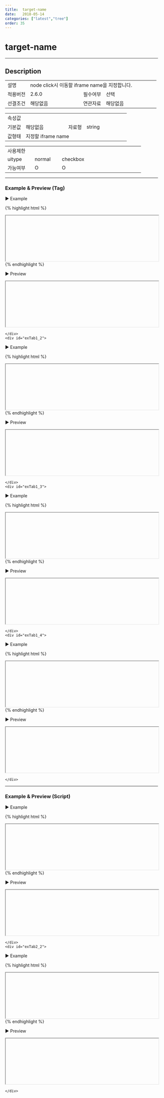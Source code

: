 ```yaml
---
title:  target-name
date:   2018-05-14
categories: ["latest","tree"]
order: 35
---
```


target-name
===

---

## Description

<table style="width:100%">
    <colgroup>
        <col width="15%"/>
        <col width="35%"/>
        <col width="15%"/>
        <col width="35%"/>
    </colgroup>
    <tr>
        <td class="tdTitle">설명</td>
        <td colspan="3">node click시 이동할 iframe name을 지정합니다.</td>
    </tr>
    <tr>
        <td class="tdTitle">적용버전</td>
        <td>2.6.0</td>
        <td class="tdTitle">필수여부</td>
        <td>선택</td>
    </tr>
    <tr>
        <td class="tdTitle">선결조건</td>
        <td>해당없음</td>
        <td class="tdTitle">연관자료</td>
        <td>해당없음</td>
    </tr>
</table>
<table style="width:100%">
    <colgroup>
        <col width="15%"/>
        <col width="35%"/>
        <col width="15%"/>
        <col width="35%"/>
    </colgroup>
    <tr>
        <td class="tdTitle tdBg" colspan="4">속성값</td>
    </tr>
    <tr>
        <td class="tdTitle">기본값</td>
        <td>해당없음</td>
        <td class="tdTitle">자료형</td>
        <td>string</td>
    </tr>
    <tr>
        <td class="tdTitle">값형태</td>
        <td colspan="3">지정할 iframe name</td>
    </tr>
</table>
<table style="width:100%">
    <colgroup>
        <col width="20%"/>
        <col width="20%"/>
        <col width="20%"/>
        <col width="20%"/>
        <col width="20%"/>
    </colgroup>
    <tr>
        <td class="tdTitle tdBg" colspan="5">사용제한</td>
    </tr>
    <tr>
        <td>uitype</td>
        <td class="tdCenter">normal</td>
        <td class="tdCenter">checkbox</td>
        <td></td>
        <td></td>
    </tr>
    <tr>
        <td>가능여부</td>
        <td class="tdBlue tdCenter">O</td>
        <td class="tdBlue tdCenter">O</td>
        <td></td>
        <td></td>
    </tr>
</table>

---
### Example & Preview (Tag)

<script>
    var treeJsonData=[
        { "id":"1",     "pid":"-1",  "order" : "1", "text" : "1", "link" : "https://softbowllab.github.io/sbux/attribute/latest/input.uitype#input"
         },
        { "id":"1_1",   "pid":"1",   "order" : "1", "text" : "1_1" },
        { "id":"1_2",   "pid":"1",   "order" : "2", "text" : "1_2" },
        { "id":"1_1_1", "pid":"1_1", "order" : "1", "text" : "1_1_1" },
        { "id":"1_2_1", "pid":"1_2", "order" : "2", "text" : "1_2_1" }
    ];
</script>

<sbux-tabs id="exTab1" name="exTab1" uitype="normal" title-target-id-array="{exTab1_1,exTab1_2}^{exTab1_3,exTab1_4}" title-text-array="normal{고정형,변동형}^checkbox{고정형,변동형}" is-scrollable="false">
</sbux-tabs>
<div class="tab-content">
    <div id="exTab1_1">

▶ Example

{% highlight html %}
<sbux-tree id="sbIdx1_1" name="sbIdx1_1" uitype="normal" target-name="targetIframe">
    <tree-item text="1" link="https://softbowllab.github.io/sbux/attribute/latest/input.uitype#input">
        <tree-item text="1_1">
            <tree-item text="1_1_1"></tree-item>
        </tree-item>
        <tree-item text="1_2">
            <tree-item text="1_2_1"></tree-item>
        </tree-item>
    </tree-item>
</sbux-tree>
<iframe id="idxfrmJson1" name="targetIframe" style="width:100%;"></iframe>
{% endhighlight %}

<br>

▶ Preview 

<sbux-tree id="sbIdx1_1" name="sbIdx1_1" uitype="normal" target-name="targetIframe">
    <tree-item text="1" link="https://softbowllab.github.io/sbux/attribute/latest/input.uitype#input">
        <tree-item text="1_1">
            <tree-item text="1_1_1"></tree-item>
        </tree-item>
        <tree-item text="1_2">
            <tree-item text="1_2_1"></tree-item>
        </tree-item>
    </tree-item>
</sbux-tree>
<iframe id="idxfrmJson1" name="targetIframe" style="width:100%;"></iframe>

    </div>
    <div id="exTab1_2">

▶ Example

{% highlight html %}
<script>
    var treeJsonData=[
        { "id":"1",     "pid":"-1",  "order" : "1", "text" : "1", "link" : "https://softbowllab.github.io/sbux/attribute/latest/input.uitype#input"
         },
        { "id":"1_1",   "pid":"1",   "order" : "1", "text" : "1_1" },
        { "id":"1_2",   "pid":"1",   "order" : "2", "text" : "1_2" },
        { "id":"1_1_1", "pid":"1_1", "order" : "1", "text" : "1_1_1" },
        { "id":"1_2_1", "pid":"1_2", "order" : "2", "text" : "1_2_1" }
    ];
</script>
<sbux-tree id="sbIdx1_2" name="sbTagNm1_2" uitype="normal" jsondata-ref="treeJsonData" target-name="targetIframe2"></sbux-tree>
<iframe id="idxfrmJson2" name="targetIframe2" style="width:100%;"></iframe>
{% endhighlight %}


<br>

▶ Preview 

<sbux-tree id="sbIdx1_2" name="sbTagNm1_2" uitype="normal" jsondata-ref="treeJsonData" target-name="targetIframe2"></sbux-tree>
<iframe id="idxfrmJson2" name="targetIframe2" style="width:100%;"></iframe>

    </div>
    <div id="exTab1_3">

▶ Example

{% highlight html %}
<sbux-tree id="sbIdx1_3" name="sbIdx1_3" uitype="checkbox" target-name="targetIframe3">
    <tree-item text="1" link="https://softbowllab.github.io/sbux/attribute/latest/input.uitype#input">
        <tree-item text="1_1">
            <tree-item text="1_1_1"></tree-item>
        </tree-item>
        <tree-item text="1_2">
            <tree-item text="1_2_1"></tree-item>
        </tree-item>
    </tree-item>
</sbux-tree>
<iframe id="idxfrmJson3" name="targetIframe3" style="width:100%;"></iframe>
{% endhighlight %}

<br>

▶ Preview 

<sbux-tree id="sbIdx1_3" name="sbIdx1_3" uitype="checkbox" target-name="targetIframe3">
    <tree-item text="1" link="https://softbowllab.github.io/sbux/attribute/latest/input.uitype#input">
        <tree-item text="1_1">
            <tree-item text="1_1_1"></tree-item>
        </tree-item>
        <tree-item text="1_2">
            <tree-item text="1_2_1"></tree-item>
        </tree-item>
    </tree-item>
</sbux-tree>
<iframe id="idxfrmJson3" name="targetIframe3" style="width:100%;"></iframe>

    </div>
    <div id="exTab1_4">

▶ Example

{% highlight html %}
<script>
    var treeJsonData=[
        { "id":"1",     "pid":"-1",  "order" : "1", "text" : "1", "link" : "https://softbowllab.github.io/sbux/attribute/latest/input.uitype#input"
         },
        { "id":"1_1",   "pid":"1",   "order" : "1", "text" : "1_1" },
        { "id":"1_2",   "pid":"1",   "order" : "2", "text" : "1_2" },
        { "id":"1_1_1", "pid":"1_1", "order" : "1", "text" : "1_1_1" },
        { "id":"1_2_1", "pid":"1_2", "order" : "2", "text" : "1_2_1" }
    ];
</script>
<sbux-tree id="sbIdx1_4" name="sbTagNm1_4" uitype="checkbox" jsondata-ref="treeJsonData" target-name="targetIframe4"></sbux-tree>
<iframe id="idxfrmJson4" name="targetIframe4" style="width:100%;"></iframe>
{% endhighlight %}


<br>

▶ Preview 

<sbux-tree id="sbIdx1_4" name="sbTagNm1_4" uitype="checkbox" jsondata-ref="treeJsonData" target-name="targetIframe4"></sbux-tree>
<iframe id="idxfrmJson4" name="targetIframe4" style="width:100%;"></iframe>

    </div>
</div>

---
### Example & Preview (Script)

<sbux-tabs id="exTab2" name="exTab2" uitype="normal" title-target-id-array="exTab2_1^exTab2_2" title-text-array="normal(변동형)^checkbox(변동형)" is-scrollable="false">
</sbux-tabs>
<div class="tab-content">
    <div id="exTab2_1">

▶ Example

{% highlight html %}
<div id="sbArea2_1"></div>
<iframe id="idxfrmJson5" name="targetIframe5" style="width:100%;"></iframe>
<script>
    var treeJsonData=[
        { "id":"1",     "pid":"-1",  "order" : "1", "text" : "1", "link" : "https://softbowllab.github.io/sbux/attribute/latest/input.uitype#input"
         },
        { "id":"1_1",   "pid":"1",   "order" : "1", "text" : "1_1" },
        { "id":"1_2",   "pid":"1",   "order" : "2", "text" : "1_2" },
        { "id":"1_1_1", "pid":"1_1", "order" : "1", "text" : "1_1_1" },
        { "id":"1_2_1", "pid":"1_2", "order" : "2", "text" : "1_2_1" }
    ];
    $(document).ready(function(){
        $('#sbArea2_1').sbTree({
            name : 'sbScriptNm2_1',
            uitype : 'normal',
            jsondataRef : 'treeJsonData',
            targetName : 'targetIframe5'
        });
    }); 
</script>
{% endhighlight %}

<br>

▶ Preview 

<div id="sbArea2_1"></div>
<iframe id="idxfrmJson5" name="targetIframe5" style="width:100%;"></iframe>
<script>
    $(document).ready(function(){
        $('#sbArea2_1').sbTree({
            name : 'sbScriptNm2_1',
            uitype : 'normal',
            jsondataRef : 'treeJsonData',
            targetName : 'targetIframe5'
        });
    }); 
</script>

    </div>
    <div id="exTab2_2">

▶ Example

{% highlight html %}
<div id="sbArea2_2"></div>
<iframe id="idxfrmJson6" name="targetIframe6" style="width:100%;"></iframe>
<script>
    var treeJsonData=[
        { "id":"1",     "pid":"-1",  "order" : "1", "text" : "1", "link" : "https://softbowllab.github.io/sbux/attribute/latest/input.uitype#input"
         },
        { "id":"1_1",   "pid":"1",   "order" : "1", "text" : "1_1" },
        { "id":"1_2",   "pid":"1",   "order" : "2", "text" : "1_2" },
        { "id":"1_1_1", "pid":"1_1", "order" : "1", "text" : "1_1_1" },
        { "id":"1_2_1", "pid":"1_2", "order" : "2", "text" : "1_2_1" }
    ];
    $(document).ready(function(){
        $('#sbArea2_2').sbTree({
            name : 'sbScriptNm2_2',
            uitype : 'checkbox',
            jsondataRef : 'treeJsonData',
            targetName : 'targetIframe6'
        });
    }); 
</script>
{% endhighlight %}

<br>

▶ Preview 

<div id="sbArea2_2"></div>
<iframe id="idxfrmJson6" name="targetIframe6" style="width:100%;"></iframe>
<script>
    $(document).ready(function(){
        $('#sbArea2_2').sbTree({
            name : 'sbScriptNm2_2',
            uitype : 'checkbox',
            jsondataRef : 'treeJsonData',
            targetName : 'targetIframe6'
        });
    }); 
</script>

    </div>
</div>